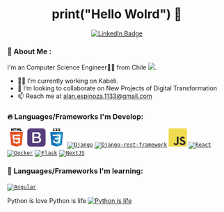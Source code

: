 <div id="hi" align="center">
  <h1>
   print("Hello Wolrd") 👋
  </h1>
</div>
<div id="badges" align="center">
  <a href="https://www.linkedin.com/in/alan-lorca-espinoza-003907114/">
    <img src="https://img.shields.io/badge/LinkedIn-blue?style=for-the-badge&logo=linkedin&logoColor=white" alt="LinkedIn Badge"/>
  </a>
</div>



### 🚀 About Me :
I'm an Computer Science Engineer🧑‍💻 from Chile <img src="https://images.emojiterra.com/google/noto-emoji/v2.034/512px/1f1e8-1f1f1.png" width="30">.

- 🧑‍💻 I’m currently working on Kabeli.
- 👯 I’m looking to collaborate on New Projects of Digital Transformation
- 📫 Reach me at alan.espinoza.1133@gmail.com

### 🔥 Languages/Frameworks I'm Develop:
<code><a href="https://en.wikipedia.org/wiki/HTML"><img alt="HTML 5" title="HTML 5" src="https://raw.githubusercontent.com/github/explore/80688e429a7d4ef2fca1e82350fe8e3517d3494d/topics/html/html.png" height="42"></a></code>
<code><a href="https://getbootstrap.com"><img alt="Bootstrap" title="Bootstrap" src="https://raw.githubusercontent.com/github/explore/80688e429a7d4ef2fca1e82350fe8e3517d3494d/topics/bootstrap/bootstrap.png" height="42"></a></code>
<code><a href="https://www.w3.org/Style/CSS/Overview.en.html"><img alt="CSS 3" title="CSS 3" src="https://raw.githubusercontent.com/github/explore/80688e429a7d4ef2fca1e82350fe8e3517d3494d/topics/css/css.png" height="42"></a></code>
<code><a href="https://www.djangoproject.com/"><img alt="Django" title="Django" src="https://static.djangoproject.com/img/logos/django-logo-negative.1d528e2cb5fb.png" height="42"></a></code>
<code><a href="https://www.django-rest-framework.org/"><img alt="Django-rest-framework" title="Django-rest-framework" src="https://storage.caktusgroup.com/media/blog-images/drf-logo2.png" height="42"></a></code>
<code><a href="https://developer.mozilla.org/en-US/docs/Web/JavaScript"><img alt="JavaScript" title="JavaScript" src="https://raw.githubusercontent.com/github/explore/80688e429a7d4ef2fca1e82350fe8e3517d3494d/topics/javascript/javascript.png" height="42"></a></code>
<code><a href="https://en.reactjs.org/"><img alt="React" title="React" src="https://upload.wikimedia.org/wikipedia/commons/thumb/4/47/React.svg/1200px-React.svg.png" height="42"></a></code>
<code><a href="https://www.docker.com/"><img alt="Docker" title="Docker" src="https://massive.io/wp-content/uploads/2021/10/docker-logo-stacked.png" height="42"></a></code>
<code><a href="https://flask.palletsprojects.com/en/3.0.x/"><img alt="Flask" title="Flask" src="https://static-00.iconduck.com/assets.00/flask-icon-1594x2048-84mjydzf.png" height="42"></a></code>
<code><a href="https://nextjs.org/"><img alt="NextJS" title="NextJS" src="https://static-00.iconduck.com/assets.00/nextjs-icon-512x512-y563b8iq.png" height="42"></a></code>


### 🌱 Languages/Frameworks I'm learning:

<code><a href="https://angular.io/"><img alt="Angular" title="Angular" src="https://upload.wikimedia.org/wikipedia/commons/thumb/c/cf/Angular_full_color_logo.svg/2048px-Angular_full_color_logo.svg.png" height="42"></a></code>

<div> Python is love Python is life 
<a href="https://www.python.org/"><img alt="Python is life" title="Python is life" src="https://static.djangoproject.com/img/fundraising-heart.cd6bb84ffd33.svg" height="20"></a></div>
